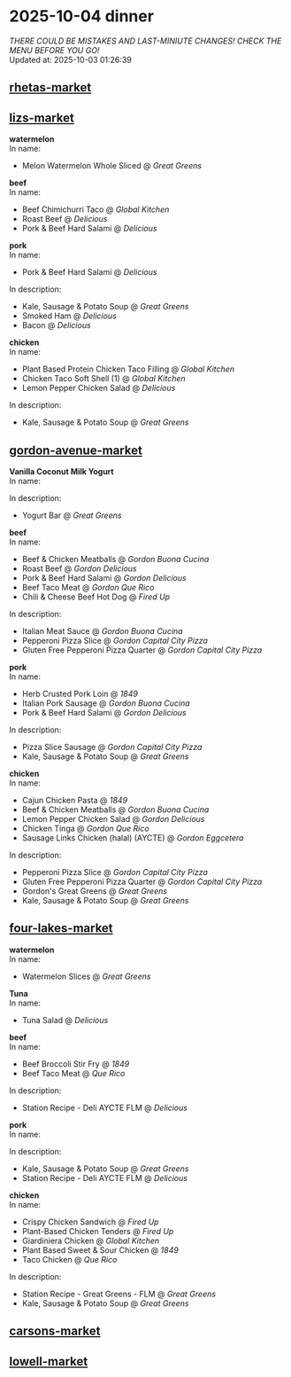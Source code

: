 # 2025-10-04 dinner  
*THERE COULD BE MISTAKES AND LAST-MINIUTE CHANGES! CHECK THE MENU BEFORE YOU GO!*  
Updated at: 2025-10-03 01:26:39  
## [rhetas-market](https://wisc-housingdining.nutrislice.com/menu/rhetas-market/dinner/2025-10-04)  
## [lizs-market](https://wisc-housingdining.nutrislice.com/menu/lizs-market/dinner/2025-10-04)  
**watermelon**  
In name:   
 - Melon Watermelon Whole Sliced @ *Great Greens*  
  
**beef**  
In name:   
 - Beef Chimichurri Taco @ *Global Kitchen*  
 - Roast Beef @ *Delicious*  
 - Pork & Beef Hard Salami @ *Delicious*  
  
**pork**  
In name:   
 - Pork & Beef Hard Salami @ *Delicious*  
  
In description:   
 - Kale, Sausage & Potato Soup @ *Great Greens*  
 - Smoked Ham @ *Delicious*  
 - Bacon @ *Delicious*  
  
**chicken**  
In name:   
 - Plant Based Protein Chicken Taco Filling @ *Global Kitchen*  
 - Chicken Taco Soft Shell (1) @ *Global Kitchen*  
 - Lemon Pepper Chicken Salad @ *Delicious*  
  
In description:   
 - Kale, Sausage & Potato Soup @ *Great Greens*  
  
## [gordon-avenue-market](https://wisc-housingdining.nutrislice.com/menu/gordon-avenue-market/dinner/2025-10-04)  
**Vanilla Coconut Milk Yogurt**  
In name:   
  
In description:   
 - Yogurt Bar @ *Great Greens*  
  
**beef**  
In name:   
 - Beef & Chicken Meatballs @ *Gordon Buona Cucina*  
 - Roast Beef @ *Gordon Delicious*  
 - Pork & Beef Hard Salami @ *Gordon Delicious*  
 - Beef Taco Meat @ *Gordon Que Rico*  
 - Chili & Cheese Beef Hot Dog @ *Fired Up*  
  
In description:   
 - Italian Meat Sauce @ *Gordon Buona Cucina*  
 - Pepperoni Pizza Slice @ *Gordon Capital City Pizza*  
 - Gluten Free Pepperoni Pizza Quarter @ *Gordon Capital City Pizza*  
  
**pork**  
In name:   
 - Herb Crusted Pork Loin @ *1849*  
 - Italian Pork Sausage @ *Gordon Buona Cucina*  
 - Pork & Beef Hard Salami @ *Gordon Delicious*  
  
In description:   
 - Pizza Slice Sausage @ *Gordon Capital City Pizza*  
 - Kale, Sausage & Potato Soup @ *Great Greens*  
  
**chicken**  
In name:   
 - Cajun Chicken Pasta @ *1849*  
 - Beef & Chicken Meatballs @ *Gordon Buona Cucina*  
 - Lemon Pepper Chicken Salad @ *Gordon Delicious*  
 - Chicken Tinga @ *Gordon Que Rico*  
 - Sausage Links Chicken (halal) (AYCTE) @ *Gordon Eggcetera*  
  
In description:   
 - Pepperoni Pizza Slice @ *Gordon Capital City Pizza*  
 - Gluten Free Pepperoni Pizza Quarter @ *Gordon Capital City Pizza*  
 - Gordon's Great Greens @ *Great Greens*  
 - Kale, Sausage & Potato Soup @ *Great Greens*  
  
## [four-lakes-market](https://wisc-housingdining.nutrislice.com/menu/four-lakes-market/dinner/2025-10-04)  
**watermelon**  
In name:   
 - Watermelon Slices @ *Great Greens*  
  
**Tuna**  
In name:   
 - Tuna Salad @ *Delicious*  
  
**beef**  
In name:   
 - Beef Broccoli Stir Fry @ *1849*  
 - Beef Taco Meat @ *Que Rico*  
  
In description:   
 - Station Recipe - Deli  AYCTE FLM @ *Delicious*  
  
**pork**  
In name:   
  
In description:   
 - Kale, Sausage & Potato Soup @ *Great Greens*  
 - Station Recipe - Deli  AYCTE FLM @ *Delicious*  
  
**chicken**  
In name:   
 - Crispy Chicken Sandwich @ *Fired Up*  
 - Plant-Based Chicken Tenders @ *Fired Up*  
 - Giardiniera Chicken @ *Global Kitchen*  
 - Plant Based Sweet & Sour Chicken @ *1849*  
 - Taco Chicken @ *Que Rico*  
  
In description:   
 - Station Recipe - Great Greens - FLM @ *Great Greens*  
 - Kale, Sausage & Potato Soup @ *Great Greens*  
  
## [carsons-market](https://wisc-housingdining.nutrislice.com/menu/carsons-market/dinner/2025-10-04)  
## [lowell-market](https://wisc-housingdining.nutrislice.com/menu/lowell-market/dinner/2025-10-04)  
  
